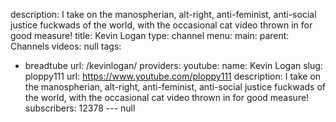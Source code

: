 description: I take on the manospherian, alt-right, anti-feminist, anti-social justice
  fuckwads of the world, with the occasional cat video thrown in for good measure!
title: Kevin Logan
type: channel
menu:
  main:
    parent: Channels
videos: null
tags:
- breadtube
url: /kevinlogan/
providers:
  youtube:
    name: Kevin Logan
    slug: ploppy111
    url: https://www.youtube.com/ploppy111
    description: I take on the manospherian, alt-right, anti-feminist, anti-social
      justice fuckwads of the world, with the occasional cat video thrown in for good
      measure!
    subscribers: 12378
--- null
